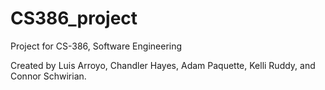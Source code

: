 # CS386_project
Project for CS-386, Software Engineering

Created by Luis Arroyo, Chandler Hayes, Adam Paquette, Kelli Ruddy, and Connor Schwirian.
